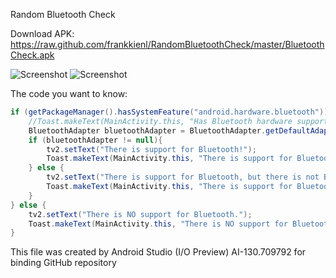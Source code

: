Random Bluetooth Check

Download APK: https://raw.github.com/frankkienl/RandomBluetoothCheck/master/BluetoothCheck.apk

![Screenshot](https://raw.github.com/frankkienl/RandomBluetoothCheck/master/device-2013-06-21-211350.png "pic1")
![Screenshot](https://raw.github.com/frankkienl/RandomBluetoothCheck/master/device-2013-06-21-211422.png "pic2")

The code you want to know:
```Java
if (getPackageManager().hasSystemFeature("android.hardware.bluetooth")){
    //Toast.makeText(MainActivity.this, "Has Bluetooth hardware support", Toast.LENGTH_LONG).show();
    BluetoothAdapter bluetoothAdapter = BluetoothAdapter.getDefaultAdapter();
    if (bluetoothAdapter != null){
        tv2.setText("There is support for Bluetooth!");
        Toast.makeText(MainActivity.this, "There is support for Bluetooth!", Toast.LENGTH_LONG).show();
    } else {
        tv2.setText("There is support for Bluetooth, but there is not Bluetooth Adapter.");
        Toast.makeText(MainActivity.this, "There is support for Bluetooth, but there is not Bluetooth Adapter.", Toast.LENGTH_LONG).show();
    }
} else {
    tv2.setText("There is NO support for Bluetooth.");
    Toast.makeText(MainActivity.this, "There is NO support for Bluetooth.", Toast.LENGTH_LONG).show();
}
```


This file was created by Android Studio (I/O Preview) AI-130.709792 for binding GitHub repository
